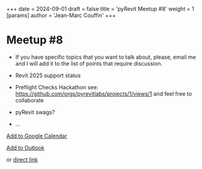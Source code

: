 +++ 
date = 2024-09-01
draft = false 
title = 'pyRevit Meetup #8' 
weight = 1 
[params]
  author = 'Jean-Marc Couffin'
+++ 

# Meetup #8

- If you have specific topics that you want to talk about, please, email me and I will add it to the list of points that require discussion.

- Revit 2025 support status
- Preflight Checks Hackathon see: https://github.com/orgs/pyrevitlabs/projects/1/views/1 and feel free to collaborate
- pyRevit swags?
- ...


[Add to Google Calendar](https://us06web.zoom.us/meeting/tZYrdO-tqD4jHdDt7RNt1pXm1Y5aVS0ILecD/calendar/google/add)

[Add to Outlook](https://us06web.zoom.us/meeting/tZYrdO-tqD4jHdDt7RNt1pXm1Y5aVS0ILecD/ics)

or [direct link](https://us06web.zoom.us/j/82636565974?pwd=QqJbMafZtzbV8EYyTkYnXu6upUx0Lr.1)


